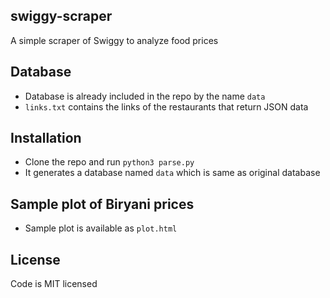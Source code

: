## swiggy-scraper

A simple scraper of Swiggy to analyze food prices

## Database

* Database is already included in the repo by the name `data`
* `links.txt` contains the links of the restaurants that return JSON data

## Installation 

* Clone the repo and run `python3 parse.py`
* It generates a database named `data` which is same as original database

## Sample plot of Biryani prices

* Sample plot is available as `plot.html`

## License

Code is MIT licensed
